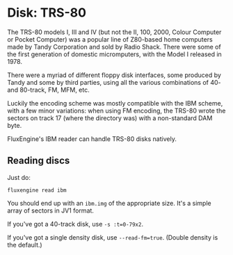 Disk: TRS-80
============

The TRS-80 models I, III and IV (but not the II, 100, 2000, Colour Computer
or Pocket Computer) was a popular line of Z80-based home computers made by
Tandy Corporation and sold by Radio Shack. There were some of the first
generation of domestic micromputers, with the Model I released in 1978.

There were a myriad of different floppy disk interfaces, some produced by
Tandy and some by third parties, using all the various combinations of 40-
and 80-track, FM, MFM, etc.

Luckily the encoding scheme was mostly compatible with the IBM scheme, with a
few minor variations: when using FM encoding, the TRS-80 wrote the sectors on
track 17 (where the directory was) with a non-standard DAM byte.

FluxEngine's IBM reader can handle TRS-80 disks natively.

Reading discs
-------------

Just do:

```
fluxengine read ibm
```

You should end up with an `ibm.img` of the appropriate size. It's a simple
array of sectors in JV1 format.

If you've got a 40-track disk, use `-s :t=0-79x2`.

If you've got a single density disk, use `--read-fm=true`. (Double density is
the default.)
